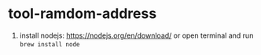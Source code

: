 # tool-ramdom-address

1. install nodejs: https://nodejs.org/en/download/  or open terminal and run `brew install node`
